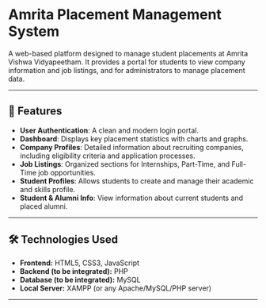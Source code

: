 # Amrita Placement Management System

A web-based platform designed to manage student placements at Amrita Vishwa Vidyapeetham. It provides a portal for students to view company information and job listings, and for administrators to manage placement data.

---

## 🚀 Features

-   **User Authentication**: A clean and modern login portal.
-   **Dashboard**: Displays key placement statistics with charts and graphs.
-   **Company Profiles**: Detailed information about recruiting companies, including eligibility criteria and application processes.
-   **Job Listings**: Organized sections for Internships, Part-Time, and Full-Time job opportunities.
-   **Student Profiles**: Allows students to create and manage their academic and skills profile.
-   **Student & Alumni Info**: View information about current students and placed alumni.

---

## 🛠️ Technologies Used

-   **Frontend:** HTML5, CSS3, JavaScript
-   **Backend (to be integrated):** PHP
-   **Database (to be integrated):** MySQL
-   **Local Server:** XAMPP (or any Apache/MySQL/PHP server)

---

